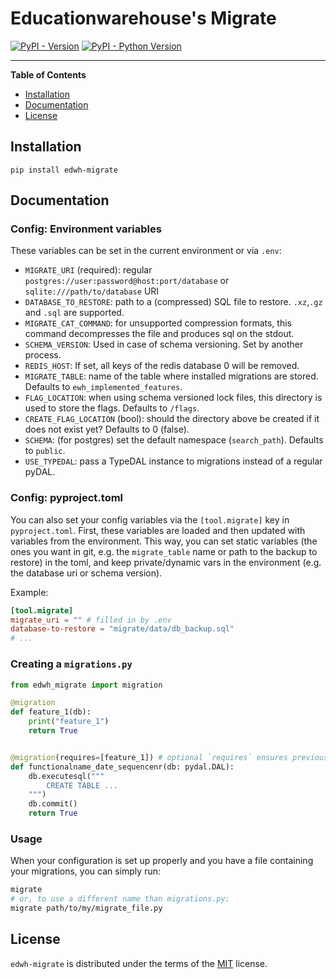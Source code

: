 # Educationwarehouse's Migrate

[![PyPI - Version](https://img.shields.io/pypi/v/edwh-migrate.svg)](https://pypi.org/project/edwh-migrate)
[![PyPI - Python Version](https://img.shields.io/pypi/pyversions/edwh-migrate.svg)](https://pypi.org/project/edwh-migrate)

-----

**Table of Contents**

- [Installation](#installation)
- [Documentation](#documentation)
- [License](#license)

## Installation

```console
pip install edwh-migrate
```

## Documentation

### Config: Environment variables

These variables can be set in the current environment or via `.env`:

* `MIGRATE_URI` (required): regular `postgres://user:password@host:port/database` or `sqlite:///path/to/database` URI
* `DATABASE_TO_RESTORE`: path to a (compressed) SQL file to restore. `.xz`,`.gz` and `.sql` are supported.
* `MIGRATE_CAT_COMMAND`: for unsupported compression formats, this command decompresses the file and produces sql on the
  stdout.
* `SCHEMA_VERSION`: Used in case of schema versioning. Set by another process.
* `REDIS_HOST`: If set, all keys of the redis database 0 will be removed.
* `MIGRATE_TABLE`: name of the table where installed migrations are stored. Defaults to `ewh_implemented_features`. 
* `FLAG_LOCATION`: when using schema versioned lock files, this directory is used to store the flags. Defaults to `/flags`.
* `CREATE_FLAG_LOCATION` (bool): should the directory above be created if it does not exist yet? Defaults to 0 (false). 
* `SCHEMA`: (for postgres) set the default namespace (`search_path`). Defaults to `public`.
* `USE_TYPEDAL`: pass a TypeDAL instance to migrations instead of a regular pyDAL.

### Config: pyproject.toml

You can also set your config variables via the `[tool.migrate]` key in `pyproject.toml`.
First, these variables are loaded and then updated with variables from the environment.
This way, you can set static variables (the ones you want in git, e.g. the `migrate_table` name or path to the backup to
restore) in the toml, and keep private/dynamic vars in the environment (e.g. the database uri or schema version).

Example:

```toml
[tool.migrate]
migrate_uri = "" # filled in by .env
database-to-restore = "migrate/data/db_backup.sql"
# ...
```

### Creating a `migrations.py`

```python
from edwh_migrate import migration

@migration
def feature_1(db):
    print("feature_1")
    return True


@migration(requires=[feature_1]) # optional `requires` ensures previous migration(s) are installed
def functionalname_date_sequencenr(db: pydal.DAL):
    db.executesql("""
        CREATE TABLE ...
    """)
    db.commit()
    return True

```

### Usage

When your configuration is set up properly and you have a file containing your migrations, you can simply run:

```bash
migrate
# or, to use a different name than migrations.py:
migrate path/to/my/migrate_file.py
```

## License

`edwh-migrate` is distributed under the terms of the [MIT](https://spdx.org/licenses/MIT.html) license.
